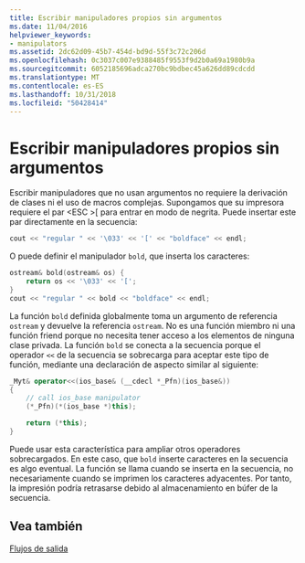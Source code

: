```yaml
---
title: Escribir manipuladores propios sin argumentos
ms.date: 11/04/2016
helpviewer_keywords:
- manipulators
ms.assetid: 2dc62d09-45b7-454d-bd9d-55f3c72c206d
ms.openlocfilehash: 0c3037c007e9388485f9553f9d2b0a69a1980b9a
ms.sourcegitcommit: 6052185696adca270bc9bdbec45a626dd89cdcdd
ms.translationtype: MT
ms.contentlocale: es-ES
ms.lasthandoff: 10/31/2018
ms.locfileid: "50428414"
---
```

# <a name="writing-your-own-manipulators-without-arguments"></a>Escribir manipuladores propios sin argumentos

Escribir manipuladores que no usan argumentos no requiere la derivación de clases ni el uso de macros complejas. Supongamos que su impresora requiere el par \<ESC >[ para entrar en modo de negrita. Puede insertar este par directamente en la secuencia:

```cpp
cout << "regular " << '\033' << '[' << "boldface" << endl;
```

O puede definir el manipulador `bold`, que inserta los caracteres:

```cpp
ostream& bold(ostream& os) {
    return os << '\033' << '[';
}
cout << "regular " << bold << "boldface" << endl;
```

La función `bold` definida globalmente toma un argumento de referencia `ostream` y devuelve la referencia `ostream`. No es una función miembro ni una función friend porque no necesita tener acceso a los elementos de ninguna clase privada. La función `bold` se conecta a la secuencia porque el operador `<<` de la secuencia se sobrecarga para aceptar este tipo de función, mediante una declaración de aspecto similar al siguiente:

```cpp
_Myt& operator<<(ios_base& (__cdecl *_Pfn)(ios_base&))
{
    // call ios_base manipulator
    (*_Pfn)(*(ios_base *)this);

    return (*this);
}
```

Puede usar esta característica para ampliar otros operadores sobrecargados. En este caso, que `bold` inserte caracteres en la secuencia es algo eventual. La función se llama cuando se inserta en la secuencia, no necesariamente cuando se imprimen los caracteres adyacentes. Por tanto, la impresión podría retrasarse debido al almacenamiento en búfer de la secuencia.

## <a name="see-also"></a>Vea también

[Flujos de salida](../standard-library/output-streams.md)<br/>
